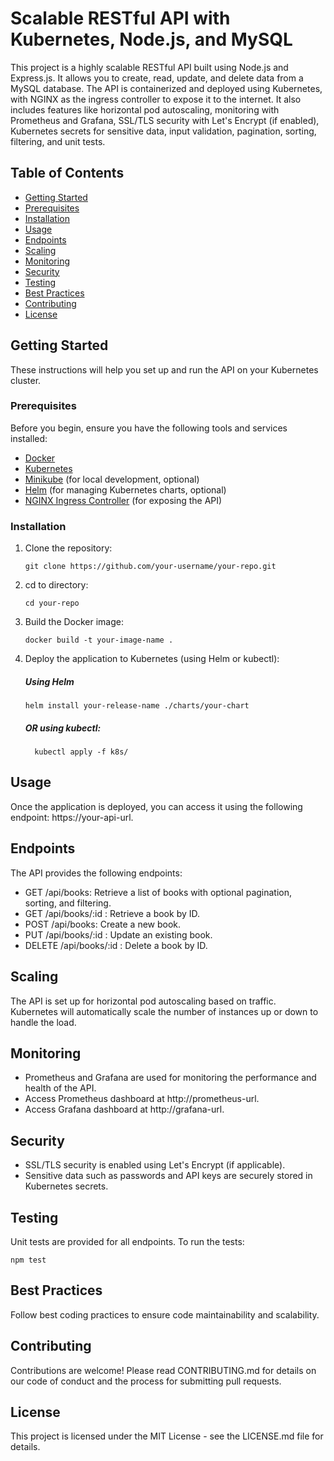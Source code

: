 # Scalable RESTful API with Kubernetes, Node.js, and MySQL

This project is a highly scalable RESTful API built using Node.js and Express.js. It allows you to create, read, update, and delete data from a MySQL database. The API is containerized and deployed using Kubernetes, with NGINX as the ingress controller to expose it to the internet. It also includes features like horizontal pod autoscaling, monitoring with Prometheus and Grafana, SSL/TLS security with Let's Encrypt (if enabled), Kubernetes secrets for sensitive data, input validation, pagination, sorting, filtering, and unit tests.

## Table of Contents
- [Getting Started](#getting-started)
- [Prerequisites](#prerequisites)
- [Installation](#installation)
- [Usage](#usage)
- [Endpoints](#endpoints)
- [Scaling](#scaling)
- [Monitoring](#monitoring)
- [Security](#security)
- [Testing](#testing)
- [Best Practices](#best-practices)
- [Contributing](#contributing)
- [License](#license)

## Getting Started

These instructions will help you set up and run the API on your Kubernetes cluster.

### Prerequisites

Before you begin, ensure you have the following tools and services installed:

- [Docker](https://www.docker.com/get-docker)
- [Kubernetes](https://kubernetes.io/docs/tasks/tools/install-kubectl/)
- [Minikube](https://minikube.sigs.k8s.io/docs/start/) (for local development, optional)
- [Helm](https://helm.sh/docs/intro/install/) (for managing Kubernetes charts, optional)
- [NGINX Ingress Controller](https://kubernetes.github.io/ingress-nginx/deploy/) (for exposing the API)

### Installation

1. Clone the repository:
   ```
   git clone https://github.com/your-username/your-repo.git
   ```
2. cd to directory:
   ```
   cd your-repo
   ```
4. Build the Docker image:
   ```
   docker build -t your-image-name .
   ```
6. Deploy the application to Kubernetes (using Helm or kubectl):
   ##### Using Helm
    ```
    helm install your-release-name ./charts/your-chart
    ```

   ##### OR using kubectl:
   ```
     kubectl apply -f k8s/
   ```

## Usage
Once the application is deployed, you can access it using the following endpoint: https://your-api-url.

## Endpoints
The API provides the following endpoints:

- GET /api/books:  Retrieve a list of books with optional pagination, sorting, and filtering.
- GET /api/books/:id : Retrieve a book by ID.
- POST /api/books:  Create a new book.
- PUT /api/books/:id : Update an existing book.
- DELETE /api/books/:id : Delete a book by ID.
## Scaling
The API is set up for horizontal pod autoscaling based on traffic. Kubernetes will automatically scale the number of instances up or down to handle the load.

## Monitoring
- Prometheus and Grafana are used for monitoring the performance and health of the API.
- Access Prometheus dashboard at http://prometheus-url.
- Access Grafana dashboard at http://grafana-url.
## Security
- SSL/TLS security is enabled using Let's Encrypt (if applicable).
- Sensitive data such as passwords and API keys are securely stored in Kubernetes secrets.
## Testing
Unit tests are provided for all endpoints. To run the tests:
```
npm test
```
## Best Practices
Follow best coding practices to ensure code maintainability and scalability.

## Contributing
Contributions are welcome! Please read CONTRIBUTING.md for details on our code of conduct and the process for submitting pull requests.

## License
This project is licensed under the MIT License - see the LICENSE.md file for details.
